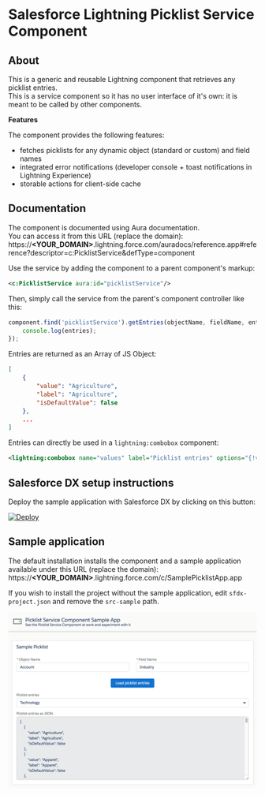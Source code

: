 # Salesforce Lightning Picklist Service Component

## About
This is a generic and reusable Lightning component that retrieves any picklist entries.<br/>
This is a service component so it has no user interface of it's own: it is meant to be called by other components.

<b>Features</b>

The component provides the following features:
- fetches picklists for any dynamic object (standard or custom) and field names
- integrated error notifications (developer console + toast notifications in Lightning Experience)
- storable actions for client-side cache

## Documentation
The component is documented using Aura documentation.<br/>
You can access it from this URL (replace the domain):<br/>
https://<b>&lt;YOUR_DOMAIN&gt;</b>.lightning.force.com/auradocs/reference.app#reference?descriptor=c:PicklistService&defType=component


Use the service by adding the component to a parent component's markup:
```xml
<c:PicklistService aura:id="picklistService"/>
```

Then, simply call the service from the parent's component controller like this:
```js
component.find('picklistService').getEntries(objectName, fieldName, entries => {
    console.log(entries);
});
```

Entries are returned as an Array of JS Object:
```json
[
    {
        "value": "Agriculture",
        "label": "Agriculture",
        "isDefaultValue": false
    },
    ...
]
```

Entries can directly be used in a `lightning:combobox` component:
```xml
<lightning:combobox name="values" label="Picklist entries" options="{!v.entries}"/>
```

## Salesforce DX setup instructions
Deploy the sample application with Salesforce DX by clicking on this button:

[![Deploy](https://deploy-to-sfdx.com/dist/assets/images/DeployToSFDX.svg)](https://deploy-to-sfdx.com)


## Sample application
The default installation installs the component and a sample application available under this URL (replace the domain):<br/>
https://<b>&lt;YOUR_DOMAIN&gt;</b>.lightning.force.com/c/SamplePicklistApp.app

If you wish to install the project without the sample application, edit `sfdx-project.json` and remove the `src-sample` path.

<img src="gfx/picklist-sample-app.png" align="center" alt="Sample app screenshot"/>
